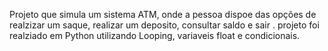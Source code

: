 Projeto que simula um sistema ATM, onde a pessoa dispoe das opções de realzizar um saque, realizar um deposito, consultar saldo e sair .
projeto foi realziado em Python utilizando Looping, variaveis float e condicionais.
